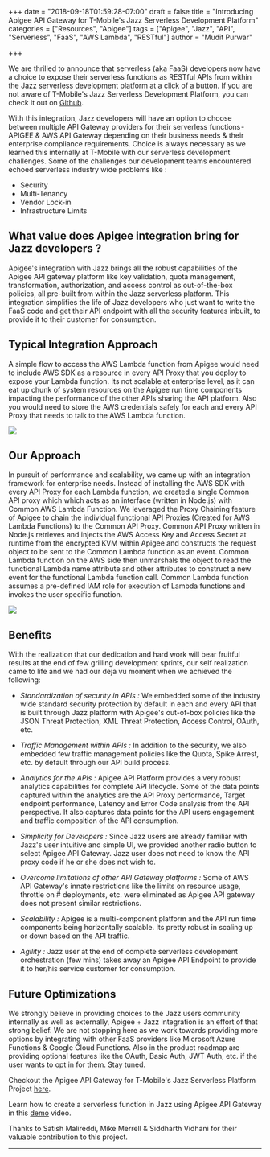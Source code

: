 +++
date = "2018-09-18T01:59:28-07:00"
draft = false
title = "Introducing Apigee API Gateway for T-Mobile's Jazz Serverless Development Platform"
categories = ["Resources", "Apigee"]
tags = ["Apigee", "Jazz", "API", "Serverless", "FaaS", "AWS Lambda", "RESTful"]
author = "Mudit Purwar"

+++

We are thrilled to announce that serverless (aka FaaS) developers now have a choice to expose their serverless functions as RESTful APIs from within the Jazz serverless development platform at a click of a button. If you are not aware of T-Mobile's Jazz Serverless Development Platform, you can check it out on [Github](https://github.com/tmobile/jazz).

With this integration, Jazz developers will have an option to choose between multiple API Gateway providers for their serverless functions - APIGEE & AWS API Gateway depending on their business needs & their enterprise compliance requirements. Choice is always necessary as we learned this internally at T-Mobile with our serverless development challenges. Some of the challenges our development teams encountered echoed serverless industry wide problems like :

* Security
* Multi-Tenancy
* Vendor Lock-in
* Infrastructure Limits

## What value does Apigee integration bring for Jazz developers ?

Apigee's integration with Jazz brings all the robust capabilities of the Apigee API gateway platform like key validation, quota management, transformation, authorization, and access control as out-of-the-box policies, all pre-built from within the Jazz serverless platform. This integration simplifies the life of Jazz developers who just want to write the FaaS code and get their API endpoint with all the security features inbuilt, to provide it to their customer for consumption.

## Typical Integration Approach

A simple flow to access the AWS Lambda function from Apigee would need to include AWS SDK as a resource in every API Proxy that you deploy to expose your Lambda function. Its not scalable at enterprise level, as it can eat  up chunk of system resources on the Apigee run time components impacting the performance of the other APIs sharing the API platform. Also you would need to store the AWS credentials safely for each and every API Proxy that needs to talk to the AWS Lambda function.

![](/img/Google-Apigee.png?raw=true)


## Our Approach

In pursuit of performance and scalability, we came up with an integration framework for enterprise needs. Instead of installing the AWS SDK with every API Proxy for each Lambda function, we created a single Common API proxy which which acts as an interface (written in Node.js) with Common AWS Lambda Function. We leveraged the Proxy Chaining feature of Apigee to chain the individual functional API Proxies (Created for AWS Lambda Functions) to the Common API Proxy. Common API Proxy written in Node.js retrieves and injects the AWS Access Key and Access Secret at runtime from the encrypted KVM within Apigee and constructs the request object to be sent to the Common Lambda function as an event.  Common Lambda function on the AWS side then unmarshals the object to read the functional Lambda name attribute and other attributes to construct a new event for the functional Lambda function call. Common Lambda function assumes a pre-defined IAM role for execution of Lambda functions and  invokes the user specific function.

![](/img/Apigee-Jazz-Int.png#center)

## Benefits

With the realization that our dedication and hard work will bear fruitful results at the end of few grilling development sprints, our self realization came to life and we had our deja vu moment when we achieved the following:

* *Standardization of security in APIs :* We embedded some of the industry wide standard security protection by default in each and every API that is built through Jazz platform with Apigee's out-of-box policies like the JSON Threat Protection, XML Threat Protection, Access Control, OAuth, etc.

* *Traffic Management within APIs :* In addition to the security, we also embedded few traffic management policies like the Quota, Spike Arrest, etc. by default through our API build process.

* *Analytics for the APIs :* Apigee API Platform provides a very robust analytics capabilities for complete API lifecycle. Some of the data points captured within the analytics are the API Proxy performance, Target endpoint performance, Latency and Error Code analysis from the API perspective. It also captures data points for the API users engagement and traffic composition of the API consumption.

* *Simplicity for Developers :* Since Jazz users are already familiar with Jazz's user intuitive and simple UI, we provided another radio button to select Apigee API Gateway. Jazz user does not need to know the API proxy code if he or she does not wish to.

* *Overcome limitations of other API Gateway platforms :* Some of AWS API Gateway's innate restrictions like the limits on resource usage, throttle on # deployments, etc. were eliminated as Apigee API gateway does not present similar restrictions.

* *Scalability :* Apigee is a multi-component platform and the API run time components being horizontally scalable. Its pretty robust in scaling up or down based on the API traffic.

* *Agility :* Jazz user at the end of complete serverless development orchestration (few mins) takes away an Apigee API Endpoint to provide it to her/his service customer for consumption.

## Future Optimizations

We strongly believe in providing choices to the Jazz users community internally as well as externally, Apigee + Jazz integration is an effort of that strong belief. We are not stopping here as we work towards providing more options by integrating with other FaaS providers like Microsoft Azure Functions & Google Cloud Functions. Also in the product roadmap are providing  optional features like the OAuth, Basic Auth, JWT Auth, etc. if the user wants to opt in for them. Stay tuned.

Checkout the Apigee API Gateway for T-Mobile's Jazz Serverless Platform Project [here](https://github.com/tmobile/jazz/).

Learn how to create a serverless function in Jazz using Apigee API Gateway in this [demo](https://www.youtube.com/watch?v=foOjGP6Sqgg) video.

Thanks to Satish Malireddi, Mike Merrell & Siddharth Vidhani for their valuable contribution to this project.
*****
